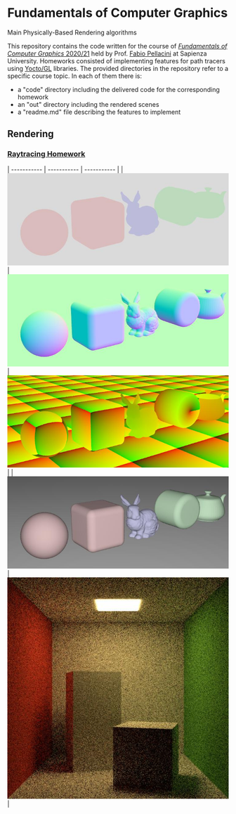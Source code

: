 # Fundamentals of Computer Graphics
Main Physically-Based Rendering algorithms

This repository contains the code written for the course of [<i>Fundamentals of Computer Graphics</i> 2020/21](https://pellacini.di.uniroma1.it/teaching/graphics20d/index.html) held by Prof. [Fabio Pellacini](https://pellacini.di.uniroma1.it) at Sapienza University. Homeworks consisted of implementing features for path tracers using [Yocto/GL](https://github.com/xelatihy/yocto-gl) libraries.
The provided directories in the repository refer to a specific course topic. In each of them there is:
<ul>
  <li>a "code" directory including the delivered code for the corresponding homework</li>
  <li>an "out" directory including the rendered scenes</li>
  <li>a "readme.md" file describing the features to implement</li>
</ul>

## Rendering

### [Raytracing Homework](https://github.com/luismautone/fundamentals-computer-graphics/blob/main/raytracing/readme.md)

| ----------- | ----------- | ----------- |
| ![](https://github.com/luismautone/fundamentals-computer-graphics/blob/main/raytracing/out/lowres/0x_color_720_9.jpg) | ![](https://github.com/luismautone/fundamentals-computer-graphics/blob/main/raytracing/out/lowres/0x_normal_720_9.jpg) | ![](https://github.com/luismautone/fundamentals-computer-graphics/blob/main/raytracing/out/lowres/0x_texcoord_720_9.jpg) |
| ![](https://github.com/luismautone/fundamentals-computer-graphics/blob/main/raytracing/out/lowres/0x_eyelight_720_9.jpg)   | ![](https://github.com/luismautone/fundamentals-computer-graphics/blob/main/raytracing/out/lowres/01_cornellbox_512_256.jpg)        | 
